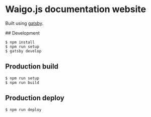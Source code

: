 # Waigo.js documentation website

Built using [gatsby](https://github.com/gatsbyjs/gatsby).

## Development

```shell
$ npm install
$ npm run setup
$ gatsby develop
```

## Production build

```shell
$ npm run setup
$ npm run build
```

## Production deploy

```shell
$ npm run deploy
```
